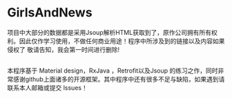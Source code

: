 # GirlsAndNews
  项目中大部分的数据都是采用Jsoup解析HTML获取到了，原作公司拥有所有权利。因此仅作学习使用，不做任何商业用途！程序中所涉及到的链接以及内容如果侵权了 敬请告知，我会第一时间进行删除! 
##
  本程序基于 Material design，RxJava ，Retrofit以及Jsoup 的练习之作，同时非常感谢github上面诸多的开源框架。其中程序中还有很多不足与缺陷，如果遇到请联系本人邮箱或提交 lssues！

